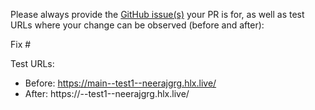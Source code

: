 Please always provide the [GitHub issue(s)](../issues) your PR is for, as well as test URLs where your change can be observed (before and after):

Fix #<gh-issue-id>

Test URLs:
- Before: https://main--test1--neerajgrg.hlx.live/
- After: https://<branch>--test1--neerajgrg.hlx.live/

